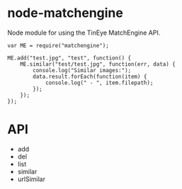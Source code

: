 node-matchengine
================

Node module for using the TinEye MatchEngine API.

    var ME = require("matchengine");
    
    ME.add("test.jpg", "test", function() {
        ME.similar("test/test.jpg", function(err, data) {
            console.log("Similar images:");
            data.result.forEach(function(item) {
                console.log(" - ", item.filepath);
            });
        });
    });

API
===

* add
* del
* list
* similar
* urlSimilar